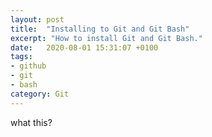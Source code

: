```yaml
---
layout: post
title:  "Installing to Git and Git Bash"
excerpt: "How to install Git and Git Bash."
date:   2020-08-01 15:31:07 +0100
tags:
- github
- git
- bash
category: Git
---
```


what this?
